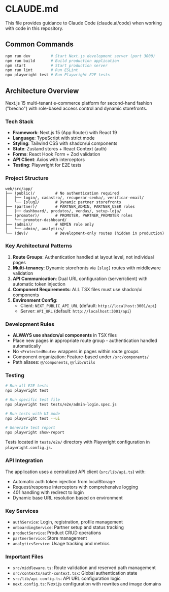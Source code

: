 # CLAUDE.md

This file provides guidance to Claude Code (claude.ai/code) when working with code in this repository.

## Common Commands

```bash
npm run dev         # Start Next.js development server (port 3000)
npm run build       # Build production application
npm start           # Start production server
npm run lint        # Run ESLint
npx playwright test # Run Playwright E2E tests
```

## Architecture Overview

Next.js 15 multi-tenant e-commerce platform for second-hand fashion ("brecho") with role-based access control and dynamic storefronts.

### Tech Stack
- **Framework**: Next.js 15 (App Router) with React 19
- **Language**: TypeScript with strict mode
- **Styling**: Tailwind CSS with shadcn/ui components
- **State**: Zustand stores + React Context (auth)
- **Forms**: React Hook Form + Zod validation
- **API Client**: Axios with interceptors
- **Testing**: Playwright for E2E tests

### Project Structure

```
web/src/app/
├── (public)/         # No authentication required
│   ├── login/, cadastro/, recuperar-senha/, verificar-email/
│   └── [slug]/       # Dynamic partner storefronts
├── (partner)/        # PARTNER_ADMIN, PARTNER_USER roles
│   ├── dashboard/, produtos/, vendas/, setup-loja/
├── (promoter)/       # PROMOTER, PARTNER_PROMOTER roles
│   └── promoter-dashboard/
├── (admin)/          # ADMIN role only
│   └── admin/, analytics/
└── (dev)/            # Development-only routes (hidden in production)
```

### Key Architectural Patterns

1. **Route Groups**: Authentication handled at layout level, not individual pages
2. **Multi-tenancy**: Dynamic storefronts via `[slug]` routes with middleware validation
3. **API Communication**: Dual URL configuration (server/client) with automatic token injection
4. **Component Requirements**: ALL TSX files must use shadcn/ui components
5. **Environment Config**:
   - Client: `NEXT_PUBLIC_API_URL` (default: `http://localhost:3001/api`)
   - Server: `API_URL` (default: `http://localhost:3001/api`)

### Development Rules

- **ALWAYS use shadcn/ui components** in TSX files
- Place new pages in appropriate route group - authentication handled automatically
- No `<ProtectedRoute>` wrappers in pages within route groups
- Component organization: Feature-based under `/src/components/`
- Path aliases: `@/components`, `@/lib/utils`

### Testing

```bash
# Run all E2E tests
npx playwright test

# Run specific test file
npx playwright test tests/e2e/admin-login.spec.js

# Run tests with UI mode
npx playwright test --ui

# Generate test report
npx playwright show-report
```

Tests located in `tests/e2e/` directory with Playwright configuration in `playwright.config.js`.

### API Integration

The application uses a centralized API client (`src/lib/api.ts`) with:
- Automatic auth token injection from localStorage
- Request/response interceptors with comprehensive logging
- 401 handling with redirect to login
- Dynamic base URL resolution based on environment

### Key Services

- `authService`: Login, registration, profile management
- `onboardingService`: Partner setup and status tracking
- `productService`: Product CRUD operations
- `partnerService`: Store management
- `analyticsService`: Usage tracking and metrics

### Important Files

- `src/middleware.ts`: Route validation and reserved path management
- `src/contexts/auth-context.tsx`: Global authentication state
- `src/lib/api-config.ts`: API URL configuration logic
- `next.config.ts`: Next.js configuration with rewrites and image domains